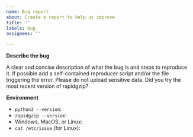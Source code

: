 ```yaml
---
name: Bug report
about: Create a report to help us improve
title: ''
labels: bug
assignees: ''

---
```


**Describe the bug**

A clear and concise description of what the bug is and steps to reproduce it. If possible add a self-contained reproducer script and/or the file triggering the error. Please do not upload sensitive data. Did you try the most recent version of rapidgzip?

**Environment**

 - `python3 --version`:
 - `rapidgzip --version`:
 - Windows, MacOS, or Linux:
 - `cat /etc/issue` (for Linux):

